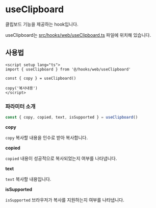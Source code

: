 # useClipboard

클립보드 기능을 제공하는 hook입니다.

useClipboard는 [src/hooks/web/useClipboard.ts](https://github.com/web2-solution/web2-vue-framework/blob/demo/src/hooks/web/useClipboard.ts) 파일에 위치해 있습니다.

## 사용법

```vue
<script setup lang="ts">
import { useClipboard } from '@/hooks/web/useClipboard'

const { copy } = useClipboard()

copy('복사내용')
</script>

```

### 파라미터 소개

```ts
const { copy, copied, text, isSupported } = useClipboard()
```

**copy**

`copy` 복사할 내용을 인수로 받아 복사합니다.

**copied**

`copied` 내용이 성공적으로 복사되었는지 여부를 나타냅니다.


**text**

`text` 복사할 내용입니다.

**isSupported**

`isSupported` 브라우저가 복사를 지원하는지 여부를 나타냅니다.
